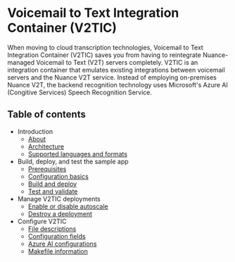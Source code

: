 # Voicemail to Text Integration Container (V2TIC)

When moving to cloud transcription technologies, Voicemail to Text Integration Container (V2TIC) saves you from having to reintegrate Nuance-managed Voicemail to Text (V2T) servers completely. V2TIC is an integration container that emulates existing integrations between voicemail servers and the Nuance V2T service. Instead of employing on-premises Nuance V2T, the backend recognition technology uses Microsoft's Azure AI (Congitive Services) Speech Recognition Service.

## Table of contents

- Introduction
  - [About](about/about.md)
  - [Architecture](about/architecture.md)
  - [Supported languages and formats](about/language-format-support.md)
- Build, deploy, and test the sample app
  - [Prerequisites](about/prerequisites.md)
  - [Configuration basics](configure/configure-basics.md)
  - [Build and deploy](build-deploy/build-summary.md)
  - [Test and validate](test-validate/test-validate.md)
- Manage V2TIC deployments
  - [Enable or disable autoscale](destroy-autoscale/autoscale.md)
  - [Destroy a deployment](destroy-autoscale/destroy.md)
- Configure V2TIC
  - [File descriptions](docs/reference/file-descriptions.md)
  - [Configuration fields](reference/deploy-configurations-templates.md)
  - [Azure AI configurations](docs/configure/configure-azure.md)
  - [Makefile information](docs/reference/configure-makefile.md)